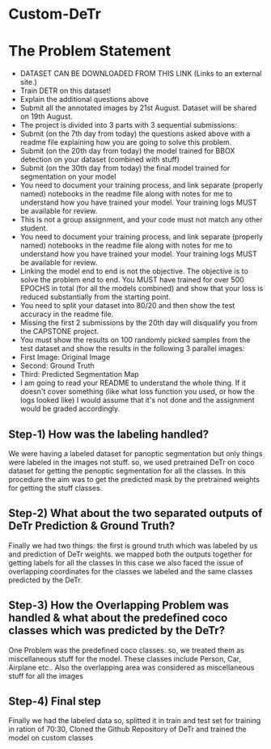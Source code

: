 # Custom-DeTr

# The Problem Statement

- DATASET CAN BE DOWNLOADED FROM THIS LINK (Links to an external site.)
- Train DETR on this dataset!
- Explain the additional questions above
- Submit all the annotated images by 21st August. Dataset will be shared on 19th August.
- The project is divided into 3 parts with 3 sequential submissions:
- Submit (on the 7th day from today)  the questions asked above with a readme file explaining how you are going to solve this problem. 
- Submit (on the 20th day from today) the model trained for BBOX detection on your dataset (combined with stuff)
- Submit (on the 30th day from today) the final model trained for segmentation on your model
- You need to document your training process, and link separate (properly named) notebooks in the readme file along with notes for me to understand how you have trained your model. Your training logs MUST be available for review.
- This is not a group assignment, and your code must not match any other student.
- You need to document your training process, and link separate (properly named) notebooks in the readme file along with notes for me to understand how you have trained your model. Your training logs MUST be available for review.  
- Linking the model end to end is not the objective. The objective is to solve the problem end to end. You MUST have trained for over 500 EPOCHS in total (for all the models combined) and show that your loss is reduced substantially from the starting point.
- You need to split your dataset into 80/20 and then show the test accuracy in the readme file.
- Missing the first 2 submissions by the 20th day will disqualify you from the CAPSTONE project.
- You must show the results on 100 randomly picked samples from the test dataset and show the results in the following 3 parallel images:
- First Image: Original Image
- Second: Ground Truth
- Third: Predicted Segmentation Map
- I am going to read your README to understand the whole thing. If it doesn't cover something (like what loss function you used, or how the logs looked like) I would assume that it's not done and the assignment would be graded accordingly. 


## Step-1) How was the labeling handled?
We were having a labeled dataset for panoptic segmentation but only things were labeled in the images not stuff. so, we used pretrained DeTr on coco dataset for getting the penoptic segmentation for all the classes. 
In this procedure the aim was to get the predicted mask by the pretrained weights for getting the stuff classes. 

## Step-2) What about the two separated outputs of DeTr Prediction & Ground Truth?
Finally we had two things: the first is ground truth which was labeled by us and prediction of DeTr weights. we mapped both the outputs together for getting labels for all the classes 
In this case we also faced the issue of overlapping coordinates for the classes we labeled and the same classes predicted by the DeTr.

## Step-3) How the Overlapping Problem was handled & what about the predefined coco classes which was predicted by the DeTr?
One Problem was the predefined coco classes. so, we treated them as miscellaneous stuff for the model. These classes include Person, Car, Airplane etc..
Also the overlapping area was considered  as miscellaneous stuff for all the images

## Step-4) Final step
Finally we had the labeled data so, splitted it in train and test set for training in ration of 70:30, Cloned the Github Repository of DeTr and trained the model on custom classes
